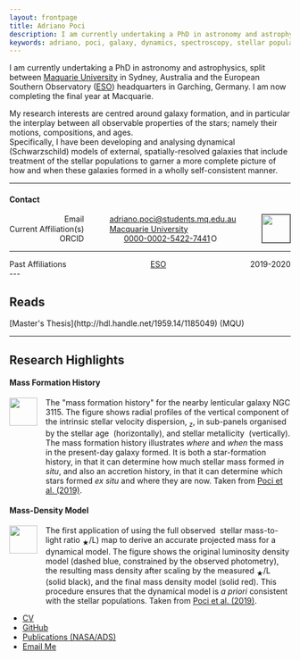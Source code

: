 ```yaml
---
layout: frontpage
title: Adriano Poci
description: I am currently undertaking a PhD in astronomy and astrophysics, split between Maquarie University in Sydney, Australia and the European Southern Observatory (ESO) headquarters in Garching, Germany. I am now completeing the final year at Macquarie.
keywords: adriano, poci, galaxy, dynamics, spectroscopy, stellar populations
---
```


I am currently undertaking a PhD in astronomy and astrophysics, split between [Maquarie University](https://www.mq.edu.au/) in Sydney, Australia and the European Southern Observatory ([ESO](http://eso.org)) headquarters in Garching, Germany. I am now completing the final year at Macquarie.

My research interests are centred around galaxy formation, and in particular the interplay between all observable properties of the stars; namely their motions, compositions, and ages.  
Specifically, I have been developing and analysing dynamical (Schwarzschild) models of external, spatially-resolved galaxies that include treatment of the stellar populations to garner a more complete picture of how and when these galaxies formed in a wholly self-consistent manner.

---

<style>
.contactGrid {
  display: grid;
  grid-template-columns: auto auto auto;
  grid-row-gap: 0;
  justify-content: space-between;
}

.contactGrid > div {
  text-align: center;
}

.resGrid {
  display: grid;
  grid-template-columns: auto auto;
  grid-column-gap: 15px;
  justify-content: space-between;
}

.resGrid > div {
  text-align: center;
}

.contactPic {
  grid-row: 1 / 4;
  grid-column: 3
}

.resPic {
  grid-row: 1 / 3;
  grid-column: 1
}
</style>

<h4><a name="contact"></a>Contact</h4>
<div class="contactGrid">
    <!-- <div class="grid-row" style="grid-column: 1 / 2; grid-row: 1;">Adriano Poci</div> -->
    <div class="grid-row" style="grid-column: 1; grid-row: 1; text-align: right;">Email</div>
    <div class="grid-row" style="grid-column: 2; grid-row: 1; text-align: left;">
        <ul style="list-style: none; padding-left: 0; margin: 0; padding: 0;">
            <li><a href="mailto:adriano.poci@students.mq.edu.au">adriano.poci@students.mq.edu.au</a></li>
            <!-- <li><a href="mailto:adriano.poci@eso.org">adriano.poci@eso.org</a></li> -->
        </ul>
    </div>
    <div class="grid-row" style="grid-column: 1; grid-row: 2; text-align: right;">Current Affiliation(s)</div>
    <div class="grid-row" style="grid-column: 2; grid-row: 2; text-align: left;">
        <ul style="list-style: none; padding-left: 0; margin: 0; padding: 0;">
            <li><a href="https://researchers.mq.edu.au/en/persons/adriano-poci">Macquarie University</a></li>
        </ul>
    </div>
    <div class="grid-row" style="grid-column: 1; grid-row: 3; text-align: right;">ORCID</div>
    <div class="grid-row" style="grid-column: 2; grid-row: 3;">
        <div itemscope itemtype="https://schema.org/Person"><a itemprop="sameAs" content="https://orcid.org/0000-0002-5422-7441" href="https://orcid.org/0000-0002-5422-7441" target="orcid.widget" rel="noopener noreferrer" style="vertical-align:top;">0000-0002-5422-7441<img src="{{ BASE_PATH }}/assets/orcid_16x16.png" style="width:1em;margin-right:.5em;" alt="ORCID ID icon"/></a></div>
    </div>
    <div class="contactPic"><img src="{{ BASE_PATH }}/assets/poci.png" height="50px" border="1px"/></div>
</div>

---
<div class="contactGrid">
    <div class="grid-row" style="grid-column: 1; grid-row: 1; text-align: right;">Past Affiliations</div>
    <div class="grid-row" style="grid-column: 2; grid-row: 1; text-align: left;">
        <ul style="list-style: none; padding-left: 0; margin: 0; padding: 0;">
            <li><a href="https://www.eso.org/sci/activities/garching/research_area_4.html">ESO</a></li>
        </ul>
    </div>
    <div class="grid-row" style="grid-column: 3; grid-row: 1; text-align: right;">2019-2020</div>
</div>
---


<h2><a name="Reads"></a>Reads</h2>
[Master's Thesis](http://hdl.handle.net/1959.14/1185049) (MQU)

---

<h2><a name="Highlights"></a>Research Highlights</h2>
<h4><a name="mfh"></a>Mass Formation History</h4>
<div class="resGrid">
    <div class="resPic"><a href="{{ BASE_PATH }}/assets/dispSBGrid_z_R_195_age06_metal04_azReg0.29_0.14.png" title="MFH"><img src="{{ BASE_PATH }}/assets/dispSBGrid_z_R_195_age06_metal04_azReg0.29_0.14.png" height="50px" /></a></div>
    <div class="grid-row" style="grid-column: 2; grid-row: 1; text-align: left;">The "mass formation history" for the nearby lenticular galaxy NGC 3115. The figure shows radial profiles of the vertical component of the intrinsic stellar velocity dispersion, <MATH>&sigma;<sub>z</sub></MATH>, in sub-panels organised by the stellar age <MATH>t</MATH> (horizontally), and stellar metallicity <MATH>[Z/H]</MATH> (vertically). The mass formation history illustrates <em>where</em> and <em>when</em> the mass in the present-day galaxy formed. It is both a star-formation history, in that it can determine how much stellar mass formed <i>in situ</i>, and also an accretion history, in that it can determine which stars formed <i>ex situ</i> and where they are now. Taken from
<a href="https://ui.adsabs.harvard.edu/abs/2019MNRAS.487.3776P/abstract">Poci et al. (2019)</a>.</div>
</div>

<h4><a name="massMGE"></a>Mass-Density Model</h4>
<div class="resGrid">
    <div class="resPic"><a href="{{ BASE_PATH }}/assets/NGC3115-MGEPlot-110.00.png" title="massMGE"><img src="{{ BASE_PATH }}/assets/NGC3115-MGEPlot-110.00.png" height="50px" /></a></div>
    <div class="grid-row" style="grid-column: 2; grid-row: 1; text-align: left;">The first application of using the full observed <MATH>2D</MATH> stellar mass-to-light ratio <MATH>(M<sub>&#9733;</sub>/L)</MATH> map to derive an accurate projected mass for a dynamical model. The figure shows the original luminosity density model (dashed blue, constrained by the observed photometry), the resulting mass density after scaling by the measured <MATH>M<sub>&#9733;</sub>/L</MATH> (solid black), and the final mass density model (solid red). This procedure ensures that the dynamical model is <i>a priori</i> consistent with the stellar populations. Taken from
<a href="https://ui.adsabs.harvard.edu/abs/2019MNRAS.487.3776P/abstract">Poci et al. (2019)</a>.</div>
</div>

<div class="navbar">
  <div class="navbar-inner">
      <ul class="nav">
          <li><a href="{{ BASE_PATH }}/assets/cv_Poci.pdf">CV</a></li>
          <li><a href="https://github.com/adriano-poci">GitHub</a></li>
          <li><a href="https://ui.adsabs.harvard.edu/search/p_=0&q=author%3A%22Poci%2C%20Adriano%22&sort=date%20desc%2C%20bibcode%20desc">Publications (NASA/ADS)</a></li>
          <li><a href="mailto:adriano.poci@students.mq.edu.au">Email Me</a></li>
      </ul>
  </div>
</div>
